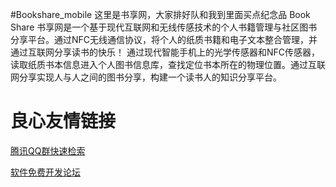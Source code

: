#Bookshare_mobile
这里是书享网，大家排好队和我到里面买点纪念品 Book Share 书享网是一个基于现代互联网和无线传感技术的个人书籍管理与社区图书分享平台。通过NFC无线通信协议，将个人的纸质书籍和电子文本整合管理，并通过互联网分享读书的快乐！ 通过现代智能手机上的光学传感器和NFC传感器，读取纸质书本信息进入个人图书信息库，查找定位书本所在的物理位置。通过互联网分享实现人与人之间的图书分享，构建一个读书人的知识分享平台。


 # 良心友情链接

[腾讯QQ群快速检索](http://u.720life.cn/s/8cf73f7c)

[软件免费开发论坛](http://u.720life.cn/s/bbb01dc0)